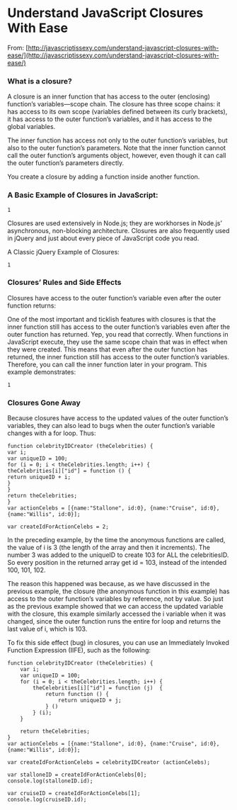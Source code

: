 # Understand JavaScript Closures With Ease

From: [http://javascriptissexy.com/understand-javascript-closures-with-ease/](http://javascriptissexy.com/understand-javascript-closures-with-ease/)

### What is a closure?

A closure is an inner function that has access to the outer \(enclosing\) function’s variables—scope chain. The closure has three scope chains: it has access to its own scope \(variables defined between its curly brackets\), it has access to the outer function’s variables, and it has access to the global variables.

The inner function has access not only to the outer function’s variables, but also to the outer function’s parameters. Note that the inner function cannot call the outer function’s arguments object, however, even though it can call the outer function’s parameters directly.

You create a closure by adding a function inside another function.

### A Basic Example of Closures in JavaScript:

```
1
```

Closures are used extensively in Node.js; they are workhorses in Node.js’ asynchronous, non-blocking architecture. Closures are also frequently used in jQuery and just about every piece of JavaScript code you read.

A Classic jQuery Example of Closures:

```
1
```

### Closures’ Rules and Side Effects

Closures have access to the outer function’s variable even after the outer function returns:

One of the most important and ticklish features with closures is that the inner function still has access to the outer function’s variables even after the outer function has returned. Yep, you read that correctly. When functions in JavaScript execute, they use the same scope chain that was in effect when they were created. This means that even after the outer function has returned, the inner function still has access to the outer function’s variables. Therefore, you can call the inner function later in your program. This example demonstrates:

```
1
```

### Closures Gone Away

Because closures have access to the updated values of the outer function’s variables, they can also lead to bugs when the outer function’s variable changes with a for loop. Thus:

```
function celebrityIDCreator (theCelebrities) {
var i;
var uniqueID = 100;
for (i = 0; i < theCelebrities.length; i++) {
theCelebrities[i]["id"] = function () {
return uniqueID + i;
}
}
return theCelebrities;
}
​var actionCelebs = [{name:"Stallone", id:0}, {name:"Cruise", id:0}, {name:"Willis", id:0}];
​
var createIdForActionCelebs = 2;
```

In the preceding example, by the time the anonymous functions are called, the value of i is 3 \(the length of the array and then it increments\). The number 3 was added to the uniqueID to create 103 for ALL the celebritiesID. So every position in the returned array get id = 103, instead of the intended 100, 101, 102.

The reason this happened was because, as we have discussed in the previous example, the closure \(the anonymous function in this example\) has access to the outer function’s variables by reference, not by value. So just as the previous example showed that we can access the updated variable with the closure, this example similarly accessed the i variable when it was changed, since the outer function runs the entire for loop and returns the last value of i, which is 103.

To fix this side effect \(bug\) in closures, you can use an Immediately Invoked Function Expression \(IIFE\), such as the following:

```
function celebrityIDCreator (theCelebrities) {
    var i;
    var uniqueID = 100;
    for (i = 0; i < theCelebrities.length; i++) {
        theCelebrities[i]["id"] = function (j)  {
            return function () {
                return uniqueID + j;
            } () 
        } (i); 
    }
​
    return theCelebrities;
}
var actionCelebs = [{name:"Stallone", id:0}, {name:"Cruise", id:0}, {name:"Willis", id:0}];

var createIdForActionCelebs = celebrityIDCreator (actionCelebs);

var stalloneID = createIdForActionCelebs[0];
console.log(stalloneID.id);

var cruiseID = createIdForActionCelebs[1];
console.log(cruiseID.id);
```



